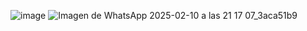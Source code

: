 ![image](https://github.com/user-attachments/assets/edd089a5-6ba1-420a-9cbb-12e5d2626048)
![Imagen de WhatsApp 2025-02-10 a las 21 17 07_3aca51b9](https://github.com/user-attachments/assets/56407c8f-91ec-4383-a4ff-60a287e66f32)

